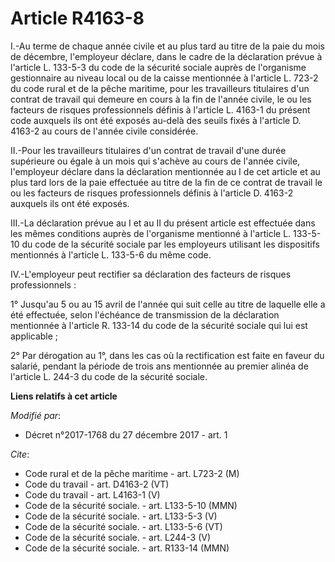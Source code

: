 # Article R4163-8

I.-Au terme de chaque année civile et au plus tard au titre de la paie du mois de décembre, l'employeur déclare, dans le
cadre de la déclaration prévue à l'article L. 133-5-3 du code de la sécurité sociale auprès de l'organisme gestionnaire au
niveau local ou de la caisse mentionnée à l'article L. 723-2 du code rural et de la pêche maritime, pour les travailleurs
titulaires d'un contrat de travail qui demeure en cours à la fin de l'année civile, le ou les facteurs de risques
professionnels définis à l'article L. 4163-1 du présent code auxquels ils ont été exposés au-delà des seuils fixés à
l'article D. 4163-2 au cours de l'année civile considérée. 

II.-Pour les travailleurs titulaires d'un contrat de travail d'une durée supérieure ou égale à un mois qui s'achève au cours
de l'année civile, l'employeur déclare dans la déclaration mentionnée au I de cet article et au plus tard lors de la paie
effectuée au titre de la fin de ce contrat de travail le ou les facteurs de risques professionnels définis à l'article D.
4163-2 auxquels ils ont été exposés. 

III.-La déclaration prévue au I et au II du présent article est effectuée dans les mêmes conditions auprès de l'organisme
mentionné à l'article L. 133-5-10 du code de la sécurité sociale par les employeurs utilisant les dispositifs mentionnés à
l'article L. 133-5-6 du même code. 

IV.-L'employeur peut rectifier sa déclaration des facteurs de risques professionnels : 

1° Jusqu'au 5 ou au 15 avril de l'année qui suit celle au titre de laquelle elle a été effectuée, selon l'échéance de
transmission de la déclaration mentionnée à l'article R. 133-14 du code de la sécurité sociale qui lui est applicable ; 

2° Par dérogation au 1°, dans les cas où la rectification est faite en faveur du salarié, pendant la période de trois ans
mentionnée au premier alinéa de l'article L. 244-3 du code de la sécurité sociale.

**Liens relatifs à cet article**

_Modifié par_:

  - Décret n°2017-1768 du 27 décembre 2017 - art. 1

_Cite_:

  - Code rural et de la pêche maritime - art. L723-2 (M)
  - Code du travail - art. D4163-2 (VT)
  - Code du travail - art. L4163-1 (V)
  - Code de la sécurité sociale. - art. L133-5-10 (MMN)
  - Code de la sécurité sociale. - art. L133-5-3 (V)
  - Code de la sécurité sociale. - art. L133-5-6 (VT)
  - Code de la sécurité sociale. - art. L244-3 (V)
  - Code de la sécurité sociale. - art. R133-14 (MMN)
